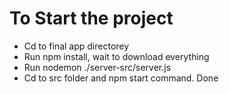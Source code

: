 # To Start the project

<ul>
  <li>Cd to final app directorey</li>
  <li>Run npm install, wait to download everything</li>
  <li>Run nodemon ./server-src/server.js</li>
  <li>Cd to src folder and npm start command. Done</li>
</ul>
